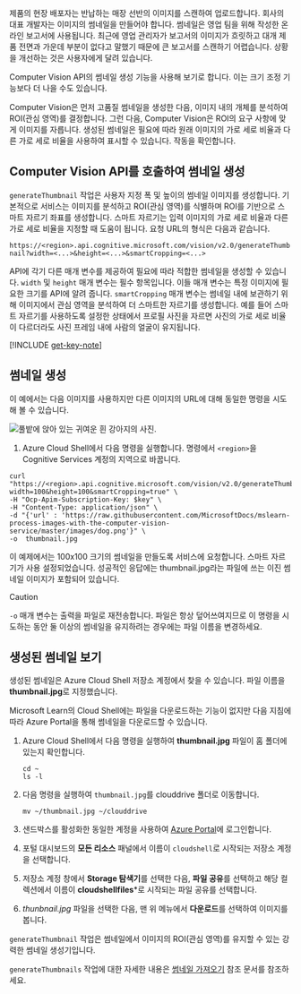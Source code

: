 제품의 현장 배포자는 반납하는 매장 선반의 이미지를 스캔하여 업로드합니다. 회사의 대표 개발자는 이미지의 썸네일을 만들어야 합니다. 썸네일은 영업 팀을 위해 작성한 온라인 보고서에 사용됩니다. 최근에 영업 관리자가 보고서의 이미지가 흐릿하고 대개 제품 전면과 가운데 부분이 없다고 말했기 때문에 큰 보고서를 스캔하기 어렵습니다. 상황을 개선하는 것은 사용자에게 달려 있습니다.

Computer Vision API의 썸네일 생성 기능을 사용해 보기로 합니다. 이는 크기 조정 기능보다 더 나을 수도 있습니다.

Computer Vision은 먼저 고품질 썸네일을 생성한 다음, 이미지 내의 개체를 분석하여 ROI(관심 영역)를 결정합니다. 그런 다음, Computer Vision은 ROI의 요구 사항에 맞게 이미지를 자릅니다. 생성된 썸네일은 필요에 따라 원래 이미지의 가로 세로 비율과 다른 가로 세로 비율을 사용하여 표시할 수 있습니다. 작동을 확인합니다.

## <a name="calling-the-computer-vision-api-to-generate-a-thumbnail"></a>Computer Vision API를 호출하여 썸네일 생성

`generateThumbnail` 작업은 사용자 지정 폭 및 높이의 썸네일 이미지를 생성합니다. 기본적으로 서비스는 이미지를 분석하고 ROI(관심 영역)를 식별하며 ROI를 기반으로 스마트 자르기 좌표를 생성합니다. 스마트 자르기는 입력 이미지의 가로 세로 비율과 다른 가로 세로 비율을 지정할 때 도움이 됩니다. 요청 URL의 형식은 다음과 같습니다.

`https://<region>.api.cognitive.microsoft.com/vision/v2.0/generateThumbnail?width=<...>&height=<...>&smartCropping=<...>`

API에 각기 다른 매개 변수를 제공하여 필요에 따라 적합한 썸네일을 생성할 수 있습니다. `width` 및 `height` 매개 변수는 필수 항목입니다. 이들 매개 변수는 특정 이미지에 필요한 크기를 API에 알려 줍니다. `smartCropping` 매개 변수는 썸네일 내에 보관하기 위해 이미지에서 관심 영역을 분석하여 더 스마트한 자르기를 생성합니다. 예를 들어 스마트 자르기를 사용하도록 설정한 상태에서 프로필 사진을 자르면 사진의 가로 세로 비율이 다르더라도 사진 프레임 내에 사람의 얼굴이 유지됩니다.

[!INCLUDE [get-key-note](./get-key.md)]

## <a name="generate-a-thumbnail"></a>썸네일 생성

이 예에서는 다음 이미지를 사용하지만 다른 이미지의 URL에 대해 동일한 명령을 시도해 볼 수 있습니다.

![풀밭에 앉아 있는 귀여운 흰 강아지의 사진.](../media/4-dog.png)

1. Azure Cloud Shell에서 다음 명령을 실행합니다. 명령에서 `<region>`을 Cognitive Services 계정의 지역으로 바꿉니다.

```azurecli
curl "https://<region>.api.cognitive.microsoft.com/vision/v2.0/generateThumbnail?width=100&height=100&smartCropping=true" \
-H "Ocp-Apim-Subscription-Key: $key" \
-H "Content-Type: application/json" \
-d "{'url' : 'https://raw.githubusercontent.com/MicrosoftDocs/mslearn-process-images-with-the-computer-vision-service/master/images/dog.png'}" \
-o  thumbnail.jpg
```

이 예제에서는 100x100 크기의 썸네일을 만들도록 서비스에 요청합니다. 스마트 자르기가 사용 설정되었습니다. 성공적인 응답에는 thumbnail.jpg라는 파일에 쓰는 이진 썸네일 이미지가 포함되어 있습니다.

> [!CAUTION]
> `-o` 매개 변수는 출력을 파일로 재전송합니다. 파일은 항상 덮어쓰여지므로 이 명령을 시도하는 동안 둘 이상의 썸네일을 유지하려는 경우에는 파일 이름을 변경하세요.

## <a name="view-the-generated-thumbnail"></a>생성된 썸네일 보기

생성된 썸네일은 Azure Cloud Shell 저장소 계정에서 찾을 수 있습니다. 파일 이름을 **thumbnail.jpg**로 지정했습니다.

Microsoft Learn의 Cloud Shell에는 파일을 다운로드하는 기능이 없지만 다음 지침에 따라 Azure Portal을 통해 썸네일을 다운로드할 수 있습니다.

1. Azure Cloud Shell에서 다음 명령을 실행하여 **thumbnail.jpg** 파일이 홈 폴더에 있는지 확인합니다.

    ```azurecli
    cd ~
    ls -l
    ```



1. 다음 명령을 실행하여 `thumbnail.jpg`를 clouddrive 폴더로 이동합니다.

    ```azurecli
    mv ~/thumbnail.jpg ~/clouddrive
    ```
1. 샌드박스를 활성화한 동일한 계정을 사용하여 [Azure Portal](https://portal.azure.com/learn.docs.microsoft.com?azure-portal=true)에 로그인합니다.
1. 포털 대시보드의 **모든 리소스** 패널에서 이름이 `cloudshell`로 시작되는 저장소 계정을 선택합니다.
1. 저장소 계정 창에서 **Storage 탐색기**를 선택한 다음, **파일 공유**를 선택하고 해당 컬렉션에서 이름이 **cloudshellfiles***로 시작되는 파일 공유를 선택합니다.
1. *thunbnail.jpg* 파일을 선택한 다음, 맨 위 메뉴에서 **다운로드**를 선택하여 이미지를 봅니다.

`generateThumbnail` 작업은 썸네일에서 이미지의 ROI(관심 영역)를 유지할 수 있는 강력한 썸네일 생성기입니다.

`generateThumbnails` 작업에 대한 자세한 내용은 [썸네일 가져오기](https://westus.dev.cognitive.microsoft.com/docs/services/5adf991815e1060e6355ad44/operations/56f91f2e778daf14a499e1fb) 참조 문서를 참조하세요.